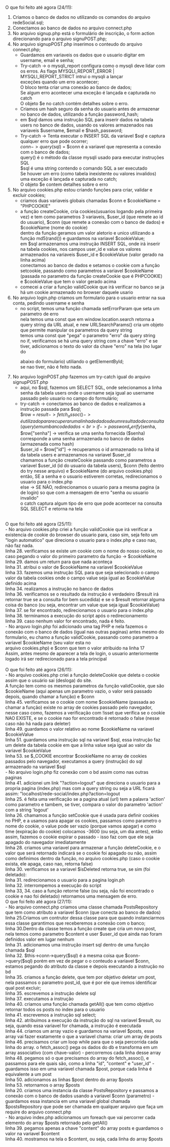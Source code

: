 O que foi feito até agora (24/11):
1. Criamos o banco de dados no utilizando os comandos do arquivo redeSocial.sql;<br>
2. Conectamos ao banco de dados no arquivo connect.php<br>
3. No arquivo signup.php está o formulário de inscrição, o form action direcionando para o arquivo signuPOST.php;<br>
4. No arquivo signupPOST.php inserimos o conteudo do arquivo connect.php;<br>
   - Guardamos em variaveis os dados que o usuario digitar em username, email e senha;<br>
   - Try-catch -> o mysqli_report configura como o mysqli deve lidar com os erros. As flags MYSQLI_REPORT_ERROR | MYSQLI_REPORT_STRICT intrui o mysqli a lançar<br> exceções quando um erro acontecer;<br>
     O bloco tenta criar uma conexão ao banco de dados;<br>
     Se algum erro acontecer uma exceção é lançada e capturada no catch<br>
     O objeto $e no catch contém detalhes sobre o erro.<br>
   - Criamos um hash seguro da senha do usuario antes de armazenar no banco de dados, utilizando a função password_hash;<br>
   - em $sql damos uma instrução SQL para inserir dados na tabela users no banco de dados, usando os valores armazenados nas variaveis $username, $email e $hash_password;<br>
   - Try-catch -> Tenta executar o INSERT SQL da variavel $sql e captura qualquer erro que pode ocorrer;<br>
     $conn->query($sql) = $conn é a variavel que representa a conexão com o banco de dados;<br>
       query() é o método da classe mysqli usado para executar instruções SQL<br>
       $sql é uma string contendo o comando SQL a ser executado<br>
     Se houver um erro (como tabela inexistente ou valores invalidos) uma exceção é lançada e capturada no catch;<br>
     O objeto $e contem detalhes sobre o erro<br>
5. No arquivo cookies.php estou criando funções para criar, validar e excluir cookies;<br>
   - criamos duas variaveis globais chamadas $conn e $cookieName = "PHPCOOKIE"<br>
   - a função createCookie, cria cookies(usuarios logando pela primeira vez) e tem como parametros 3 variaveis, $user_id (que remete ao id do usuario), $conn (que remete a conexão com o banco de dados) e $cookieName (nome do cookie)<br>
     dentro da função geramos um valor aletorio e unico utilizando a função md5(rand()) e guardamos na variavel $cookieValue;<br>
     em $sql armazenamos uma instrução INSERT SQL, onde irá inserir na tabela cookies, nos campos user_id e value os valores armazenados na variaveis $user_id e $cookieValue (valor gerado na linha acima)<br>
     conectamos ao banco de dados e setamos o cookie com a função setcookie, passando como parametros a variavel $cookieName (passada no parametro da função createCookie que é PHPCOOKIE) e $cookieValue que tem o valor gerado acima<br>
   - comecei a criar a função validCookie que irá verificar no banco se ja há um cookie armazenado no browser daquele usario<br>
6. No arquivo login.php criamos um formulario para o usuario entrar na sua conta, pedindo username e senha<br>
   - no script, temos uma função chamada setErrorParam que seta um parametro de erro<br>
     nela temos uma const que em window.location.search retorna a query string da URL atual, e new URLSearchParams() cria um objeto que permite manipular os parametros da query string<br>
     temos uma const que "pega" o parametro "erro" da query string<br>
     no if, verificamos se há uma query string com a chave "erro" e se tiver, adicionamos o texto do valor da chave "erro" na tela (no lugar do <p id="error"> abaixo do formulario) utiliando o getElementById;<br>
     se nao tiver, não é feito nada.<br>
7. No arquivo loginPOST.php fazemos um try-catch igual do arquivo signupPOST.php<br>
   - aqui, no $sql, fazemos um SELECT SQL, onde selecionamos a linha senha da tabela users onde o username seja igual ao username passado pelo usuario no campo do formulário;<br>
   - try-catch -> conectamos ao banco de dados e realizamos a instrução passada para $sql;<br>
       $row = $result->fetch_assoc() -> é utilizado para recuperar uma linha de dados de um resultado de consulta (query) em um banco de dados<br>
         if -> password_verify($senha, $row["senha"] -> verifica se uma senha fornecida ($senha) corresponde a uma senha armazenada no banco de dados (armazenada como hash)<br>
           $user_id = $row["id"] -> recuperamos o id armazenado na linha id da tabela users e armazenamos na variavel $user_id<br>
           chamamos a função createCookie passando como parametros a variavel $user_id (id do usuario da tabela users), $conn (feito dentro do try nesse arquivo) e $cookieName (do arquivo cookies.php)<br>
           então, SE a senha e o usuario estiverem corretas, redirecionamos o usuario para o index.php<br>
         else -> SE NÃO, redirecionamos o usuario para a mesma pagina (a de login) so que com a mensagem de erro "senha ou usuario invalido"<br>
       o catch captura algum tipo de erro que pode acontecer na consulta SQL SELECT e retorna na tela<br>
<br>
O que foi feito até agora (25/11):<br>
- No arquivo cookies.php criei a função validCookie que irá verificar a existencia de cookie do browser do usuario para, caso sim, seja feito um "login automatico" que direciona o usuario para o index.php e caso nao, não faz nada.<br>
  linha 28. verificamos se existe um cookie com o nome do nosso cookie, no caso pegando o valor do primeiro parametro da função -> $cookieName<br>
  linha 29. damos um return para que nada aconteça<br>
  linha 31. atribui o valor de $cookieName na variavel $cookieValue<br>
  linha 33. fazemos uma instrução SQL para que seja selecionado o campo valor da tabela cookies onde o campo value seja igual ao $cookieValue definido acima<br>
  linha 34. realizamos a instrução no banco de dados<br>
  linha 36. verificamos se o resultado da instrução é verdadeiro ($result irá retornar true se a consulta for bem sucedida) e se o $result retornar alguma coisa do banco (ou seja, encontrar um value que seja igual $cookieValue)<br>
  linha 37. se for encontrado, redirecionamos o usuario para o index.php<br>
  linha 38. terminamos a execução do script após o redirecionamento<br>
  linha 39. caso nenhum valor for encontrado, nada é feito.<br>
- No arquvo login.php foi adicionado uma tag PHP e nela fazemos o conexão com o banco de dados (igual nas outras paginas)
  antes mesmo do formulario, eu chamo a função validCookie, passando como parametro a variavel $cookieName (seu valor esta no <br>arquivo cookies.php) e $conn que tem o valor atribuido na linha 17<br>
  Assim, antes mesmo de aparecer a tela de login, o usuario anteriormente logado irá ser redirecionado para a tela principal<br>
<br>
O que foi feito até agora (26/11): <br>
- No arquivo cookies.php criei a função deleteCookie que deleta o cookie assim que o usuário sai (desloga) do site.<br>
  A função tem como os mesmos parametros da função validCookie, que são $cookieName (aqui apenas um parametro vazio, o valor será passado depois, quando chamar a função) e $conn<br>
  linha 45. verificamos se o cookie com nome $cookieName (passada ao chamar a função) existe no array de cookies passado pelo navegador, nesse caso como, fazemos a verificação com !isset que verifica se o cookie NAO EXISTE, e se o cookie nao for encontrado é retornado o false (nesse caso não há nada para deleter)<br>
  linha 49. guardamos o valor relativo ao nome $cookieName na variavel $cookieValue<br>
  linha 51. guardamos uma instrução sql na variavel $sql, essa instrução faz um delete da tabela cookie em que a linha value seja igual ao valor da variavel $cookieValue<br>
  linha 53. se $_COOKIE encontrar $cookieName no array de cookies passados pelo navegador, executamos a query (instrução) do sql armazenado na variavel $sql<br>
- No arquivo login.php fiz conexão com o bd assim como nas outras paginas<br>
  linha 41. adicionei um link "?action=logout" que direciona o usuario para a propria pagina (index.php) mas com a query string ou seja a URL ficará assim: "localhost/rede-social/index.php?action=logout<br>
  linha 25. é feita uma verificação se a pagina atual (url) tem a palavra 'action' como parametro e tambem, se tiver, compara o valor do parametro 'action' com a string 'logout'<br>
  linha 26. chamamos a função setCookie que é usada para definir cookies no PHP, e a usamos para apagar os cookies, passamos como parametro o nome do cookie, o value pode ser vazio (porque vamos apagar) e como time (expiração do cookie) colocamos -3600 (ou seja, um dia antes), então assim, fazemos o cookie expirar o passado - isso faz com que ele seja apagado do navegador imediatamente<br>
  linha 28. criamos uma variavel para armazenar a função deleteCookie, e o valor que será retornado indicará se o cookie foi apagado ou não, assim como definimos dentro da função, no arquivo cookies.php (caso o cookie exista, ele apaga, caso nao, retorna false)<br>
  linha 30. verificamos se a variavel $isDeleted retorna true, se sim (foi deletado):<br>
  linha 31. redirecionamos o usuario para a pagina login.ph<br>
  linha 32. interrompemos a execução do script<br>
  linha 33, 34. caso a função retorne false (ou seja, nã́o foi encontrado o cookie e nao foi deletado) retornamos uma mensagem de erro.<br>
O que foi feito até agora (27/11):<br>
- No arquivo connect.php criamos uma classe chamada PostsRepository que tem como atributo a variavel $conn (que conecta ao banco de dados)<br>
  linha 25.Criamos um contrutor dessa classe para que quando instanciarmos essa classe garantimos que receberemos a conexão com o banco;<br>
  linha 30.Dentro da classe temos a função create que cria um novo post, nela temos como parametro $content e user $user_id que ainda nao foram definidos valor em lugar nenhum <br>
  linha 31. adicionamos uma instrução insert sql dentro de uma função chamada $sql<br>
  linha 32. $this->conn->query($sql) é a mesma coisa que $conn->query($sql) porém em vez de pegar o o conteudo a variavel $conn, estamos pegando do atributo da classe e depois executando a instrução no bd<br>
  linha 35. criamos a função delete, que tem por objetivo deletar um post, nela passamos o parametro post_id, que é por ele que iremos identificar qual post excluir;<br>
  linha 35. escrevemos a instrução delete sql<br>
  linha 37. executamos a instrução<br>
  linha 40. criamos uma função chamada getAll() que tem como objetivo retornar todos os posts no index para o usuario<br>
  linha 41. escrevemos a instrução sql select;<br>
  linha 42. atribuimos a execução da instrução do sql na variavel $result, ou seja, quando essa variavel for chamada, a instrução é executada<br>
  linha 44. criamos um array vazio e guardamos na variavel $posts, esse array vai fazer exatamente o que a variavel chama: criar um array de posts<br>
  linha 46. precisamos criar um loop while para que o seja percorrida cada linha do array. o fetch_assoc() pega os dados do db e transforma em um array associativo (com chave-valor) - percorremos cada linha desse array<br>
  linha 48. pegamos só o que precisamos do array do fetch_assoc(), e passamos para ele quais são, como a linha "id", "content" e "user_id" - guardamos isso em uma variavel chamada $post, porque cada linha é equivalente a um post<br>
  linha 50. adicionamos as linhas $post dentro do array $posts<br>
  linha 53. retornamos o array $posts<br>
  linha 20. criamos uma instancia da classe PostsRepository e passamos a conexão com o banco de dados usando a variavel $conn (parametro) - guardamos essa instancia em uma variavel global chamada $postsRepository que pode ser chamada em qualquer arquivo que faça um require do arquivo connect.php<br>
- No arquivo index.php adicionamos um foreach que vai percorrer cada elemento do array $posts retornado pelo getAll()<br>
  linha 39. pegamos apenas a chave "content" do array posts e guardamos o valor na variavel $content<br>
  linha 40. mostramos na tela o $content, ou seja, cada linha do array $posts

